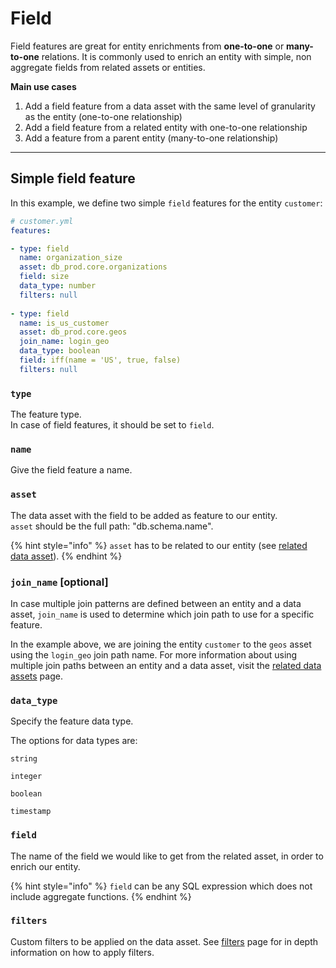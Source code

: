 # Field

Field features are great for entity enrichments from **one-to-one** or **many-to-one** relations. It is commonly used to enrich an entity with simple, non aggregate fields from related assets or entities.

**Main use cases**

1. Add a field feature from a data asset with the same level of granularity as the entity (one-to-one relationship)
2. Add a field feature from a related entity with one-to-one relationship
3. Add a feature from a parent entity (many-to-one relationship)

***

## Simple field feature

In this example, we define two simple `field` features for the entity `customer`:

```yaml
# customer.yml
features: 

- type: field
  name: organization_size
  asset: db_prod.core.organizations
  field: size
  data_type: number
  filters: null
  
- type: field
  name: is_us_customer
  asset: db_prod.core.geos
  join_name: login_geo
  data_type: boolean
  field: iff(name = 'US', true, false)
  filters: null
```

### `type`

The feature type. \
In case of field features, it should be set to `field`.

### `name`

Give the field feature a name.&#x20;

### `asset`

The data asset with the field to be added as feature to our entity.\
`asset` should be the full path: "db.schema.name".

{% hint style="info" %}
`asset` has to be related to our entity (see [related data asset](../entities/related-data-assets.md)).
{% endhint %}

### `join_name` \[optional]

In case multiple join patterns are defined between an entity and a data asset, `join_name` is used to determine which join path to use for a specific feature.

In the example above, we are joining the entity `customer` to the `geos` asset using the `login_geo` join path name. For more information about using multiple join paths between an entity and a data asset, visit the [related data assets](../entities/related-data-assets.md#name-optional) page.

### `data_type`

Specify the feature data type.&#x20;

The options for data types are:

`string`

`integer`

`boolean`

`timestamp`

### `field`

The name of the field we would like to get from the related asset, in order to enrich our entity.&#x20;

{% hint style="info" %}
`field` can be any SQL expression which does not include aggregate functions.&#x20;
{% endhint %}

### `filters`

Custom filters to be applied on the data asset. See [filters](../data-assets/filters.md) page for in depth information on how to apply filters.&#x20;

